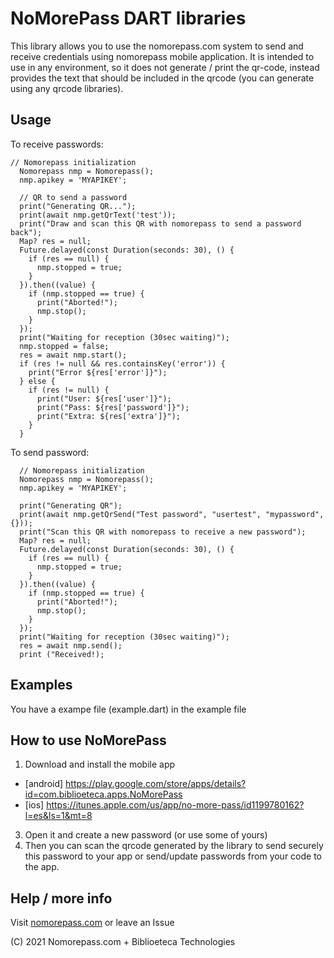 # NoMorePass DART libraries

This library allows you to use the nomorepass.com system to send and
receive credentials using nomorepass mobile application. It is intended 
to use in any environment, so it does not generate / print the qr-code, 
instead provides the text that should be included in the qrcode 
(you can generate using any qrcode libraries).

## Usage

To receive passwords:

```
// Nomorepass initialization
  Nomorepass nmp = Nomorepass();
  nmp.apikey = 'MYAPIKEY';

  // QR to send a password
  print("Generating QR...");
  print(await nmp.getQrText('test'));
  print("Draw and scan this QR with nomorepass to send a password back");
  Map? res = null;
  Future.delayed(const Duration(seconds: 30), () {
    if (res == null) {
      nmp.stopped = true;
    }
  }).then((value) {
    if (nmp.stopped == true) {
      print("Aborted!");
      nmp.stop();
    }
  });
  print("Waiting for reception (30sec waiting)");
  nmp.stopped = false;
  res = await nmp.start();
  if (res != null && res.containsKey('error')) {
    print("Error ${res['error']}");
  } else {
    if (res != null) {
      print("User: ${res['user']}");
      print("Pass: ${res['password']}");
      print("Extra: ${res['extra']}");
    }
  }
```

To send password:

```
  // Nomorepass initialization
  Nomorepass nmp = Nomorepass();
  nmp.apikey = 'MYAPIKEY';

  print("Generating QR");
  print(await nmp.getQrSend("Test password", "usertest", "mypassword", {}));
  print("Scan this QR with nomorepass to receive a new password");
  Map? res = null;
  Future.delayed(const Duration(seconds: 30), () {
    if (res == null) {
      nmp.stopped = true;
    }
  }).then((value) {
    if (nmp.stopped == true) {
      print("Aborted!");
      nmp.stop();
    }
  });
  print("Waiting for reception (30sec waiting)");
  res = await nmp.send();
  print ("Received!);
```

## Examples

You have a exampe file (example.dart) in the example file

## How to use NoMorePass

1. Download and install the mobile app

* [android] https://play.google.com/store/apps/details?id=com.biblioeteca.apps.NoMorePass
* [ios] https://itunes.apple.com/us/app/no-more-pass/id1199780162?l=es&ls=1&mt=8

3. Open it and create a new password (or use some of yours)
4. Then you can scan the qrcode generated by the library to send securely this password to your app or send/update passwords from your code to the app.

## Help / more info

Visit [nomorepass.com](https://nomorepass.com) or leave an Issue

(C) 2021 Nomorepass.com + Biblioeteca Technologies
